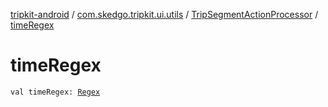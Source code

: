 [tripkit-android](../../index.md) / [com.skedgo.tripkit.ui.utils](../index.md) / [TripSegmentActionProcessor](index.md) / [timeRegex](./time-regex.md)

# timeRegex

`val timeRegex: `[`Regex`](https://kotlinlang.org/api/latest/jvm/stdlib/kotlin.text/-regex/index.html)